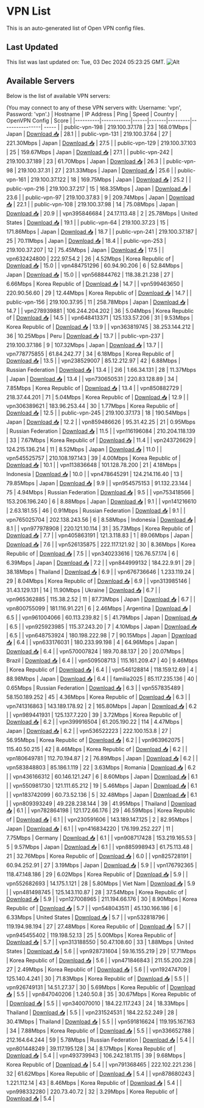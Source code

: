 # VPN List

This is an auto-generated list of Open VPN config files.

## Last Updated

This list was last updated on: Tue, 03 Dec 2024 05:23:25 GMT.
![Alt](https://repobeats.axiom.co/api/embed/186b98318ef1479477931607c1ad7d823f12451f.svg "Repobeats analytics image")

## Available Servers

Below is the list of available VPN servers:

(You may connect to any of these VPN servers with: Username: 'vpn', Password: 'vpn'.)
| Hostname | IP Address | Ping | Speed | Country | OpenVPN Config | Score |
|----------|------------|------|-------|---------|----------------| ----- |
| public-vpn-198 | 219.100.37.178 | 23 | 168.01Mbps | Japan | [Download 📥](./configs/server_0_JP.ovpn) | 28.1 |
| public-vpn-131 | 219.100.37.64 | 27 | 221.30Mbps | Japan | [Download 📥](./configs/server_1_JP.ovpn) | 27.5 |
| public-vpn-129 | 219.100.37.103 | 25 | 159.67Mbps | Japan | [Download 📥](./configs/server_2_JP.ovpn) | 27.1 |
| public-vpn-242 | 219.100.37.189 | 23 | 61.70Mbps | Japan | [Download 📥](./configs/server_3_JP.ovpn) | 26.3 |
| public-vpn-98 | 219.100.37.31 | 27 | 231.33Mbps | Japan | [Download 📥](./configs/server_4_JP.ovpn) | 25.6 |
| public-vpn-161 | 219.100.37.122 | 18 | 169.75Mbps | Japan | [Download 📥](./configs/server_5_JP.ovpn) | 25.2 |
| public-vpn-216 | 219.100.37.217 | 15 | 168.35Mbps | Japan | [Download 📥](./configs/server_6_JP.ovpn) | 23.6 |
| public-vpn-97 | 219.100.37.83 | 9 | 209.74Mbps | Japan | [Download 📥](./configs/server_7_JP.ovpn) | 22.1 |
| public-vpn-108 | 219.100.37.98 | 14 | 75.08Mbps | Japan | [Download 📥](./configs/server_8_JP.ovpn) | 20.9 |
| vpn395846684 | 24.17.113.48 | 2 | 25.78Mbps | United States | [Download 📥](./configs/server_9_US.ovpn) | 19.1 |
| public-vpn-64 | 219.100.37.23 | 15 | 171.86Mbps | Japan | [Download 📥](./configs/server_10_JP.ovpn) | 18.7 |
| public-vpn-241 | 219.100.37.187 | 25 | 70.11Mbps | Japan | [Download 📥](./configs/server_11_JP.ovpn) | 18.4 |
| public-vpn-253 | 219.100.37.207 | 12 | 75.45Mbps | Japan | [Download 📥](./configs/server_12_JP.ovpn) | 17.5 |
| vpn632424800 | 222.97.54.2 | 26 | 4.52Mbps | Korea Republic of | [Download 📥](./configs/server_13_KR.ovpn) | 15.0 |
| vpn484751296 | 60.94.90.206 | 6 | 52.84Mbps | Japan | [Download 📥](./configs/server_14_JP.ovpn) | 15.0 |
| vpn568844762 | 118.38.21.238 | 27 | 6.66Mbps | Korea Republic of | [Download 📥](./configs/server_15_KR.ovpn) | 14.7 |
| vpn599463650 | 220.90.56.60 | 29 | 12.44Mbps | Korea Republic of | [Download 📥](./configs/server_16_KR.ovpn) | 14.7 |
| public-vpn-156 | 219.100.37.95 | 11 | 258.78Mbps | Japan | [Download 📥](./configs/server_17_JP.ovpn) | 14.7 |
| vpn278939881 | 106.244.204.202 | 36 | 5.04Mbps | Korea Republic of | [Download 📥](./configs/server_18_KR.ovpn) | 14.5 |
| vpn648413371 | 125.133.57.206 | 31 | 9.53Mbps | Korea Republic of | [Download 📥](./configs/server_19_KR.ovpn) | 13.9 |
| vpn363819745 | 38.253.144.212 | 36 | 10.25Mbps | Peru | [Download 📥](./configs/server_20_PE.ovpn) | 13.7 |
| public-vpn-237 | 219.100.37.186 | 9 | 107.32Mbps | Japan | [Download 📥](./configs/server_21_JP.ovpn) | 13.7 |
| vpn778775855 | 61.84.242.77 | 34 | 6.18Mbps | Korea Republic of | [Download 📥](./configs/server_22_KR.ovpn) | 13.5 |
| vpn238529007 | 85.12.212.97 | 42 | 6.88Mbps | Russian Federation | [Download 📥](./configs/server_23_RU.ovpn) | 13.4 |
| 2i6 | 1.66.34.131 | 28 | 11.37Mbps | Japan | [Download 📥](./configs/server_24_JP.ovpn) | 13.4 |
| vpn730650531 | 220.83.128.89 | 34 | 7.85Mbps | Korea Republic of | [Download 📥](./configs/server_25_KR.ovpn) | 13.4 |
| vpn850882729 | 218.37.44.201 | 71 | 5.04Mbps | Korea Republic of | [Download 📥](./configs/server_26_KR.ovpn) | 12.9 |
| vpn306389621 | 183.96.253.44 | 30 | 1.77Mbps | Korea Republic of | [Download 📥](./configs/server_27_KR.ovpn) | 12.5 |
| public-vpn-245 | 219.100.37.173 | 18 | 190.54Mbps | Japan | [Download 📥](./configs/server_28_JP.ovpn) | 12.2 |
| vpn859486626 | 95.31.42.25 | 21 | 0.95Mbps | Russian Federation | [Download 📥](./configs/server_29_RU.ovpn) | 11.5 |
| vpn116196084 | 210.204.118.139 | 33 | 7.67Mbps | Korea Republic of | [Download 📥](./configs/server_30_KR.ovpn) | 11.4 |
| vpn243726629 | 124.215.136.214 | 11 | 8.52Mbps | Japan | [Download 📥](./configs/server_31_JP.ovpn) | 11.0 |
| vpn545525757 | 210.108.197.143 | 39 | 4.00Mbps | Korea Republic of | [Download 📥](./configs/server_32_KR.ovpn) | 10.1 |
| vpn113836648 | 101.128.78.200 | 21 | 4.18Mbps | Indonesia | [Download 📥](./configs/server_33_ID.ovpn) | 10.0 |
| vpn478645291 | 124.214.116.40 | 13 | 79.85Mbps | Japan | [Download 📥](./configs/server_34_JP.ovpn) | 9.9 |
| vpn954575153 | 91.132.23.144 | 75 | 4.94Mbps | Russian Federation | [Download 📥](./configs/server_35_RU.ovpn) | 9.5 |
| vpn753418566 | 153.206.196.240 | 6 | 8.88Mbps | Japan | [Download 📥](./configs/server_36_JP.ovpn) | 9.1 |
| vpn141216610 | 2.63.181.55 | 46 | 0.91Mbps | Russian Federation | [Download 📥](./configs/server_37_RU.ovpn) | 9.1 |
| vpn765025704 | 202.138.243.56 | 6 | 8.58Mbps | Indonesia | [Download 📥](./configs/server_38_ID.ovpn) | 8.1 |
| vpn977978908 | 220.121.10.114 | 31 | 35.73Mbps | Korea Republic of | [Download 📥](./configs/server_39_KR.ovpn) | 7.7 |
| vpn405863191 | 121.3.118.83 | 1 | 89.06Mbps | Japan | [Download 📥](./configs/server_40_JP.ovpn) | 7.6 |
| vpn526135875 | 222.117.121.92 | 30 | 8.36Mbps | Korea Republic of | [Download 📥](./configs/server_41_KR.ovpn) | 7.5 |
| vpn340233616 | 126.76.57.174 | 6 | 6.39Mbps | Japan | [Download 📥](./configs/server_42_JP.ovpn) | 7.2 |
| vpn844999132 | 184.22.9.91 | 29 | 38.18Mbps | Thailand | [Download 📥](./configs/server_43_TH.ovpn) | 6.9 |
| vpn676736646 | 1.233.119.24 | 29 | 8.04Mbps | Korea Republic of | [Download 📥](./configs/server_44_KR.ovpn) | 6.9 |
| vpn313985146 | 31.43.129.131 | 14 | 11.90Mbps | Ukraine | [Download 📥](./configs/server_45_UA.ovpn) | 6.7 |
| vpn965362885 | 115.38.2.52 | 11 | 87.73Mbps | Japan | [Download 📥](./configs/server_46_JP.ovpn) | 6.7 |
| vpn800755099 | 181.116.91.221 | 6 | 2.46Mbps | Argentina | [Download 📥](./configs/server_47_AR.ovpn) | 6.5 |
| vpn961004066 | 60.113.239.82 | 5 | 41.79Mbps | Japan | [Download 📥](./configs/server_48_JP.ovpn) | 6.5 |
| vpn925923985 | 115.37.243.20 | 7 | 4.10Mbps | Japan | [Download 📥](./configs/server_49_JP.ovpn) | 6.5 |
| vpn648753924 | 180.198.222.98 | 7 | 90.15Mbps | Japan | [Download 📥](./configs/server_50_JP.ovpn) | 6.4 |
| vpn633176031 | 180.233.99.198 | 4 | 64.96Mbps | Japan | [Download 📥](./configs/server_51_JP.ovpn) | 6.4 |
| vpn570007824 | 189.70.88.137 | 20 | 20.07Mbps | Brazil | [Download 📥](./configs/server_52_BR.ovpn) | 6.4 |
| vpn509508713 | 115.161.209.47 | 40 | 9.46Mbps | Korea Republic of | [Download 📥](./configs/server_53_KR.ovpn) | 6.4 |
| vpn546128814 | 118.159.12.69 | 4 | 88.98Mbps | Japan | [Download 📥](./configs/server_54_JP.ovpn) | 6.4 |
| familia2025 | 85.117.235.136 | 40 | 0.65Mbps | Russian Federation | [Download 📥](./configs/server_55_RU.ovpn) | 6.3 |
| vpn557835489 | 58.150.189.252 | 45 | 4.36Mbps | Korea Republic of | [Download 📥](./configs/server_56_KR.ovpn) | 6.3 |
| vpn741316863 | 143.189.178.92 | 2 | 165.80Mbps | Japan | [Download 📥](./configs/server_57_JP.ovpn) | 6.2 |
| vpn989441931 | 125.137.7.220 | 39 | 3.72Mbps | Korea Republic of | [Download 📥](./configs/server_58_KR.ovpn) | 6.2 |
| vpn399916504 | 61.205.190.22 | 114 | 4.47Mbps | Japan | [Download 📥](./configs/server_59_JP.ovpn) | 6.2 |
| vpn536522223 | 222.100.153.8 | 27 | 56.95Mbps | Korea Republic of | [Download 📥](./configs/server_60_KR.ovpn) | 6.2 |
| vpn963962075 | 115.40.50.215 | 42 | 8.46Mbps | Korea Republic of | [Download 📥](./configs/server_61_KR.ovpn) | 6.2 |
| vpn180649781 | 112.70.194.87 | 2 | 76.89Mbps | Japan | [Download 📥](./configs/server_62_JP.ovpn) | 6.2 |
| vpn583848803 | 85.186.1.119 | 22 | 3.63Mbps | Romania | [Download 📥](./configs/server_63_RO.ovpn) | 6.2 |
| vpn436166312 | 60.146.121.247 | 6 | 8.60Mbps | Japan | [Download 📥](./configs/server_64_JP.ovpn) | 6.1 |
| vpn550981730 | 121.111.65.212 | 19 | 5.46Mbps | Japan | [Download 📥](./configs/server_65_JP.ovpn) | 6.1 |
| vpn183742099 | 60.73.52.136 | 5 | 32.48Mbps | Japan | [Download 📥](./configs/server_66_JP.ovpn) | 6.1 |
| vpn809393249 | 49.228.238.144 | 39 | 41.95Mbps | Thailand | [Download 📥](./configs/server_67_TH.ovpn) | 6.1 |
| vpn782864198 | 121.172.66.176 | 29 | 46.59Mbps | Korea Republic of | [Download 📥](./configs/server_68_KR.ovpn) | 6.1 |
| vpn230591606 | 143.189.147.125 | 2 | 82.95Mbps | Japan | [Download 📥](./configs/server_69_JP.ovpn) | 6.1 |
| vpn416834220 | 176.199.252.227 | 11 | 7.75Mbps | Germany | [Download 📥](./configs/server_70_DE.ovpn) | 6.1 |
| vpn908717428 | 153.219.165.53 | 5 | 9.57Mbps | Japan | [Download 📥](./configs/server_71_JP.ovpn) | 6.1 |
| vpn885998943 | 61.75.113.48 | 21 | 32.76Mbps | Korea Republic of | [Download 📥](./configs/server_72_KR.ovpn) | 6.0 |
| vpn825728191 | 60.94.252.91 | 27 | 3.19Mbps | Japan | [Download 📥](./configs/server_73_JP.ovpn) | 5.9 |
| vpn176792365 | 118.47.148.186 | 29 | 6.02Mbps | Korea Republic of | [Download 📥](./configs/server_74_KR.ovpn) | 5.9 |
| vpn552682693 | 14.175.1.121 | 28 | 5.80Mbps | Viet Nam | [Download 📥](./configs/server_75_VN.ovpn) | 5.9 |
| vpn481498745 | 125.143.110.87 | 28 | 37.54Mbps | Korea Republic of | [Download 📥](./configs/server_76_KR.ovpn) | 5.9 |
| vpn127008965 | 211.194.66.176 | 30 | 8.90Mbps | Korea Republic of | [Download 📥](./configs/server_77_KR.ovpn) | 5.7 |
| vpn548043511 | 45.130.166.186 | 6 | 6.33Mbps | United States | [Download 📥](./configs/server_78_US.ovpn) | 5.7 |
| vpn532818796 | 119.194.98.194 | 27 | 27.48Mbps | Korea Republic of | [Download 📥](./configs/server_79_KR.ovpn) | 5.7 |
| vpn945455402 | 119.198.52.13 | 25 | 5.00Mbps | Korea Republic of | [Download 📥](./configs/server_80_KR.ovpn) | 5.7 |
| vpn313188550 | 50.47.108.60 | 33 | 1.88Mbps | United States | [Download 📥](./configs/server_81_US.ovpn) | 5.6 |
| vpn928731604 | 59.16.155.219 | 29 | 17.71Mbps | Korea Republic of | [Download 📥](./configs/server_82_KR.ovpn) | 5.6 |
| vpn471846843 | 211.55.200.228 | 27 | 2.49Mbps | Korea Republic of | [Download 📥](./configs/server_83_KR.ovpn) | 5.6 |
| vpn192474709 | 125.140.4.241 | 30 | 71.83Mbps | Korea Republic of | [Download 📥](./configs/server_84_KR.ovpn) | 5.5 |
| vpn926749131 | 14.51.27.37 | 30 | 5.69Mbps | Korea Republic of | [Download 📥](./configs/server_85_KR.ovpn) | 5.5 |
| vpn847040206 | 1.240.50.8 | 35 | 30.67Mbps | Korea Republic of | [Download 📥](./configs/server_86_KR.ovpn) | 5.5 |
| vpn340070010 | 184.22.117.243 | 24 | 18.33Mbps | Thailand | [Download 📥](./configs/server_87_TH.ovpn) | 5.5 |
| vpn231524531 | 184.22.52.249 | 28 | 30.41Mbps | Thailand | [Download 📥](./configs/server_88_TH.ovpn) | 5.5 |
| vpn591816624 | 119.195.167.163 | 34 | 7.88Mbps | Korea Republic of | [Download 📥](./configs/server_89_KR.ovpn) | 5.5 |
| vpn336652788 | 212.164.64.244 | 59 | 5.78Mbps | Russian Federation | [Download 📥](./configs/server_90_RU.ovpn) | 5.4 |
| vpn801448249 | 39.117.195.128 | 34 | 8.17Mbps | Korea Republic of | [Download 📥](./configs/server_91_KR.ovpn) | 5.4 |
| vpn493739943 | 106.242.181.115 | 39 | 9.68Mbps | Korea Republic of | [Download 📥](./configs/server_92_KR.ovpn) | 5.4 |
| vpn791368465 | 222.102.221.236 | 32 | 61.62Mbps | Korea Republic of | [Download 📥](./configs/server_93_KR.ovpn) | 5.4 |
| vpn878680243 | 1.221.112.14 | 43 | 8.46Mbps | Korea Republic of | [Download 📥](./configs/server_94_KR.ovpn) | 5.4 |
| vpn998332280 | 220.73.40.72 | 32 | 3.29Mbps | Korea Republic of | [Download 📥](./configs/server_95_KR.ovpn) | 5.4 |
